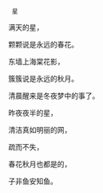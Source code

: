      星 

   满天的星，

   颗颗说是永远的春花。

   东墙上海棠花影，

   簇簇说是永远的秋月。

   清晨醒来是冬夜梦中的事了。

   昨夜夜半的星，

   清洁真如明丽的网，

   疏而不失，

   春花秋月也都是的，

   子非鱼安知鱼。

